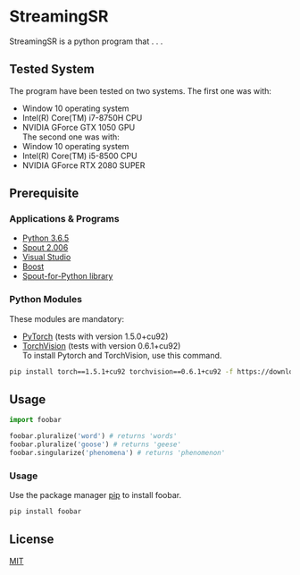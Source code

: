 # StreamingSR

StreamingSR is a python program that . . .

## Tested System

The program have been tested on two systems. The first one was with:
* Window 10 operating system
* Intel(R) Core(TM) i7-8750H CPU
* NVIDIA GForce GTX 1050 GPU  <br />
The second one was with:
* Window 10 operating system
* Intel(R) Core(TM) i5-8500 CPU
* NVIDIA GForce RTX 2080 SUPER


## Prerequisite

### Applications & Programs

* [Python 3.6.5](https://www.python.org/downloads/release/python-365/)
* [Spout 2.006](https://spout.zeal.co/)
* [Visual Studio](https://visualstudio.microsoft.com/downloads/)
* [Boost](https://www.boost.org/)
* [Spout-for-Python library](https://github.com/spiraltechnica/Spout-for-Python)

### Python Modules

These modules are mandatory:
* [PyTorch](https://pytorch.org/) (tests with version 1.5.0+cu92)
* [TorchVision](https://pytorch.org/) (tests with version 0.6.1+cu92) <br />
To install Pytorch and TorchVision, use this command.

```bash
pip install torch==1.5.1+cu92 torchvision==0.6.1+cu92 -f https://download.pytorch.org/whl/torch_stable.html
```

## Usage

```python
import foobar

foobar.pluralize('word') # returns 'words'
foobar.pluralize('goose') # returns 'geese'
foobar.singularize('phenomena') # returns 'phenomenon'
```
### Usage

Use the package manager [pip](https://pip.pypa.io/en/stable/) to install foobar.

```bash
pip install foobar
```

## License
[MIT](https://choosealicense.com/licenses/mit/)